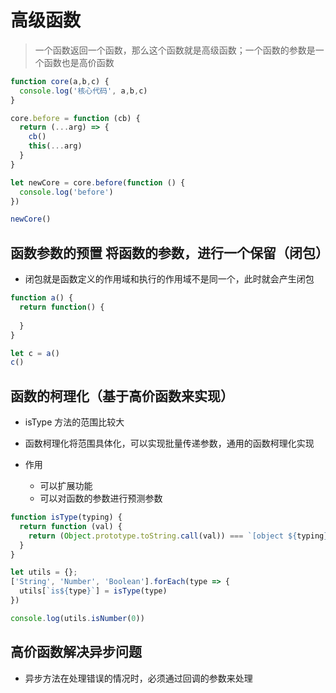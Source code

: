 # 高级函数

> 一个函数返回一个函数，那么这个函数就是高级函数；一个函数的参数是一个函数也是高价函数

```js
function core(a,b,c) {
  console.log('核心代码', a,b,c)
}

core.before = function (cb) {
  return (...arg) => {
    cb()
    this(...arg)
  }
}

let newCore = core.before(function () {
  console.log('before')
})

newCore()
```

## 函数参数的预置 将函数的参数，进行一个保留（闭包）

- 闭包就是函数定义的作用域和执行的作用域不是同一个，此时就会产生闭包

```js
function a() {
  return function() {
    
  }
}

let c = a()
c()
```

## 函数的柯理化（基于高价函数来实现）

- isType 方法的范围比较大
- 函数柯理化将范围具体化，可以实现批量传递参数，通用的函数柯理化实现

- 作用

  - 可以扩展功能
  - 可以对函数的参数进行预测参数

```js
function isType(typing) {
  return function (val) {
    return (Object.prototype.toString.call(val)) === `[object ${typing}]`
  }
}

let utils = {};
['String', 'Number', 'Boolean'].forEach(type => {
  utils[`is${type}`] = isType(type)
})

console.log(utils.isNumber(0))
```

## 高价函数解决异步问题

- 异步方法在处理错误的情况时，必须通过回调的参数来处理
